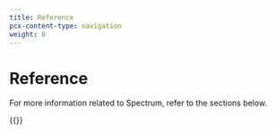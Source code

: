 ```yaml
---
title: Reference
pcx-content-type: navigation
weight: 0
---
```


# Reference

For more information related to Spectrum, refer to the sections below.

{{<directory-listing>}}
